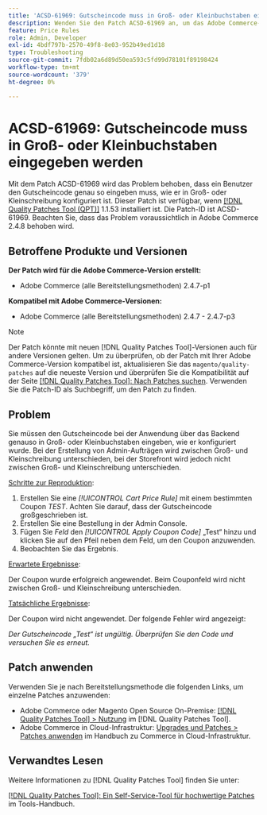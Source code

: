 ```yaml
---
title: 'ACSD-61969: Gutscheincode muss in Groß- oder Kleinbuchstaben eingegeben werden'
description: Wenden Sie den Patch ACSD-61969 an, um das Adobe Commerce-Problem zu beheben, bei dem ein Benutzer den Gutscheincode genau so eingeben muss, wie er in Groß- oder Kleinschreibung konfiguriert ist.
feature: Price Rules
role: Admin, Developer
exl-id: 4bdf797b-2570-49f8-8e03-952b49ed1d18
type: Troubleshooting
source-git-commit: 7fdb02a6d89d50ea593c5fd99d78101f89198424
workflow-type: tm+mt
source-wordcount: '379'
ht-degree: 0%

---
```


# ACSD-61969: Gutscheincode muss in Groß- oder Kleinbuchstaben eingegeben werden

Mit dem Patch ACSD-61969 wird das Problem behoben, dass ein Benutzer den Gutscheincode genau so eingeben muss, wie er in Groß- oder Kleinschreibung konfiguriert ist. Dieser Patch ist verfügbar, wenn [[!DNL Quality Patches Tool (QPT)]](/help/tools/quality-patches-tool/quality-patches-tool-to-self-serve-quality-patches.md) 1.1.53 installiert ist. Die Patch-ID ist ACSD-61969. Beachten Sie, dass das Problem voraussichtlich in Adobe Commerce 2.4.8 behoben wird.

## Betroffene Produkte und Versionen

**Der Patch wird für die Adobe Commerce-Version erstellt:**

* Adobe Commerce (alle Bereitstellungsmethoden) 2.4.7-p1

**Kompatibel mit Adobe Commerce-Versionen:**

* Adobe Commerce (alle Bereitstellungsmethoden) 2.4.7 - 2.4.7-p3

>[!NOTE]
>
>Der Patch könnte mit neuen [!DNL Quality Patches Tool]-Versionen auch für andere Versionen gelten. Um zu überprüfen, ob der Patch mit Ihrer Adobe Commerce-Version kompatibel ist, aktualisieren Sie das `magento/quality-patches` auf die neueste Version und überprüfen Sie die Kompatibilität auf der Seite [[!DNL Quality Patches Tool]: Nach Patches suchen](https://experienceleague.adobe.com/tools/commerce-quality-patches/index.html). Verwenden Sie die Patch-ID als Suchbegriff, um den Patch zu finden.

## Problem

Sie müssen den Gutscheincode bei der Anwendung über das Backend genauso in Groß- oder Kleinbuchstaben eingeben, wie er konfiguriert wurde. Bei der Erstellung von Admin-Aufträgen wird zwischen Groß- und Kleinschreibung unterschieden, bei der Storefront wird jedoch nicht zwischen Groß- und Kleinschreibung unterschieden.

<u>Schritte zur Reproduktion</u>:

1. Erstellen Sie eine *[!UICONTROL Cart Price Rule]* mit einem bestimmten Coupon *TEST*. Achten Sie darauf, dass der Gutscheincode großgeschrieben ist.
1. Erstellen Sie eine Bestellung in der Admin Console.
1. Fügen Sie *Feld* den *[!UICONTROL Apply Coupon Code]* „Test“ hinzu und klicken Sie auf den Pfeil neben dem Feld, um den Coupon anzuwenden.
1. Beobachten Sie das Ergebnis.

<u>Erwartete Ergebnisse</u>:

Der Coupon wurde erfolgreich angewendet. Beim Couponfeld wird nicht zwischen Groß- und Kleinschreibung unterschieden.

<u>Tatsächliche Ergebnisse</u>:

Der Coupon wird nicht angewendet. Der folgende Fehler wird angezeigt:

*Der Gutscheincode „Test“ ist ungültig. Überprüfen Sie den Code und versuchen Sie es erneut.*

## Patch anwenden

Verwenden Sie je nach Bereitstellungsmethode die folgenden Links, um einzelne Patches anzuwenden:

* Adobe Commerce oder Magento Open Source On-Premise: [[!DNL Quality Patches Tool] > Nutzung](/help/tools/quality-patches-tool/usage.md) im [!DNL Quality Patches Tool].
* Adobe Commerce in Cloud-Infrastruktur: [Upgrades und Patches > Patches anwenden](https://experienceleague.adobe.com/docs/commerce-cloud-service/user-guide/develop/upgrade/apply-patches.html) im Handbuch zu Commerce in Cloud-Infrastruktur.

## Verwandtes Lesen

Weitere Informationen zu [!DNL Quality Patches Tool] finden Sie unter:

[[!DNL Quality Patches Tool]: Ein Self-Service-Tool für hochwertige Patches](/help/tools/quality-patches-tool/quality-patches-tool-to-self-serve-quality-patches.md) im Tools-Handbuch.
